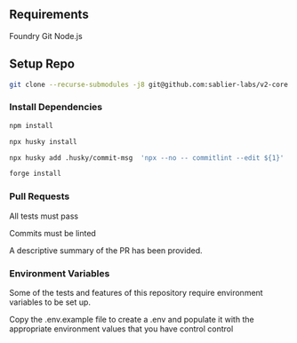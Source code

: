 
## Requirements

Foundry
Git
Node.js

## Setup Repo 

```bash
git clone --recurse-submodules -j8 git@github.com:sablier-labs/v2-core.git
```

### Install Dependencies

```bash
npm install

npx husky install 

npx husky add .husky/commit-msg  'npx --no -- commitlint --edit ${1}'

forge install
```

### Pull Requests

All tests must pass

Commits must be linted

A descriptive summary of the PR has been provided.

### Environment Variables

Some of the tests and features of this repository require environment variables to be set up.

Copy the .env.example file to create a .env and populate it with the appropriate environment values that you have control control
